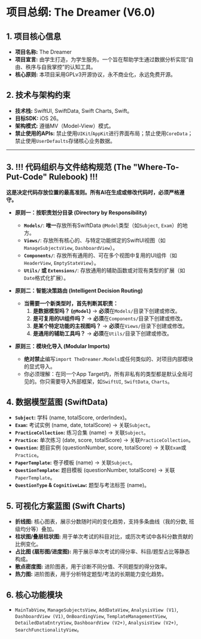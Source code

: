 # 项目总纲: The Dreamer (V6.0)

## 1. 项目核心信息
*   **项目名称:** The Dreamer
*   **项目宣言:** 由学生打造，为学生服务。一个旨在帮助学生通过数据分析实现“自由、秩序与自我掌控”的认知工具。
*   **核心原则:** 本项目采用GPLv3开源协议，永不商业化，永远免费开源。

## 2. 技术与架构约束
*   **技术栈:** SwiftUI, SwiftData, Swift Charts, Swift。
*   **目标SDK:** iOS 26。
*   **架构模式:** 遵循MV（Model-View）模式。
*   **禁止使用的APIs:** 禁止使用`UIKit`/`AppKit`进行界面布局；禁止使用`CoreData`；禁止使用`UserDefaults`存储核心业务数据。

---
## 3. !!! 代码组织与文件结构规范 (The "Where-To-Put-Code" Rulebook) !!!

**这是决定代码存放位置的最高准则。所有AI在生成或修改代码时，必须严格遵守。**

*   **原则一：按职责划分目录 (Directory by Responsibility)**
    *   **`Models/`**: **唯一**存放所有SwiftData `@Model`类型（如`Subject`, `Exam`）的地方。
    *   **`Views/`**: 存放所有核心的、与特定功能绑定的SwiftUI视图（如`ManageSubjectsView`, `DashboardView`）。
    *   **`Components/`**: 存放所有通用的、可在多个视图中复用的UI组件（如`HeaderView`, `EmptyStateView`）。
    *   **`Utils/` 或 `Extensions/`**: 存放通用的辅助函数或对现有类型的扩展（如`Date`格式化扩展）。

*   **原则二：智能决策路由 (Intelligent Decision Routing)**
    *   **当需要一个新类型时，首先判断其职责：**
        1.  **是数据模型吗？ (`@Model`)** -> **必须**在`Models/`目录下创建或修改。
        2.  **是可复用的UI组件吗？** -> **必须**在`Components/`目录下创建或修改。
        3.  **是某个特定功能的主视图吗？** -> **必须**在`Views/`目录下创建或修改。
        4.  **是通用的辅助工具吗？** -> **必须**在`Utils/`目录下创建或修改。

*   **原则三：模块化导入 (Modular Imports)**
    *   **绝对禁止**编写`import TheDreamer.Models`或任何类似的、对项目内部模块的显式导入。
    *   你必须理解：在同一个App Target内，所有非私有的类型都是默认全局可见的。你只需要导入外部框架，如`SwiftUI`, `SwiftData`, `Charts`。

## 4. 数据模型蓝图 (SwiftData)
*   **`Subject`:** 学科 (name, totalScore, orderIndex)。
*   **`Exam`:** 考试实例 (name, date, totalScore) -> 关联`Subject`。
*   **`PracticeCollection`:** 练习合集 (name) -> 关联`Subject`。
*   **`Practice`:** 单次练习 (date, score, totalScore) -> 关联`PracticeCollection`。
*   **`Question`:** 题目实例 (questionNumber, score, totalScore) -> 关联`Exam`或`Practice`。
*   **`PaperTemplate`:** 卷子模板 (name) -> 关联`Subject`。
*   **`QuestionTemplate`:** 题目模板 (questionNumber, totalScore) -> 关联`PaperTemplate`。
*   **`QuestionType` & `CognitiveLaw`:** 题型与考法标签 (name)。

## 5. 可视化方案蓝图 (Swift Charts)
*   **折线图:** 核心图表，展示分数随时间的变化趋势，支持多条曲线（我的分数, 班级均分等）叠加。
*   **柱状图/叠层柱状图:** 用于单次考试的科目对比，或历次考试中各科分数贡献的比例变化。
*   **占比图 (扇形图/进度图):** 用于展示单次考试的得分率、科目/题型占比等静态构成。
*   **散点密度图:** 进阶图表，用于诊断不同分值、不同题型的得分效率。
*   **热力图:** 进阶图表，用于分析特定题型/考法的长期能力变化趋势。

## 6. 核心功能模块
*   `MainTabView`, `ManageSubjectsView`, `AddDataView`, `AnalysisView (V1)`, `DashboardView (V1)`, `OnBoardingView`, `TemplateManagementView`, `DetailedDataEntryView`, `DashboardView (V2+)`, `AnalysisView (V2+)`, `SearchFunctionalityView`。